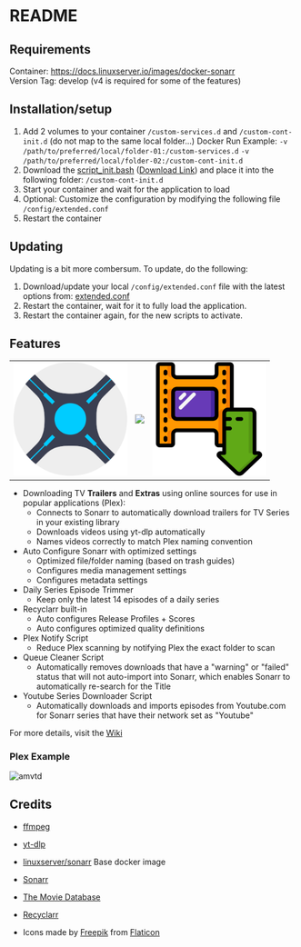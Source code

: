 # README

## Requirements

Container: <https://docs.linuxserver.io/images/docker-sonarr>  
Version Tag: develop (v4 is required for some of the features)

## Installation/setup

1. Add 2 volumes to your container
  `/custom-services.d` and `/custom-cont-init.d` (do not map to the same local folder...)
  Docker Run Example:
  `-v /path/to/preferred/local/folder-01:/custom-services.d`
  `-v /path/to/preferred/local/folder-02:/custom-cont-init.d`
1. Download the [script_init.bash](https://github.com/RandomNinjaAtk/arr-scripts/blob/main/sonarr/scripts_init.bash) ([Download Link](https://raw.githubusercontent.com/RandomNinjaAtk/arr-scripts/main/sonarr/scripts_init.bash)) and place it into the following folder: `/custom-cont-init.d`
1. Start your container and wait for the application to load
1. Optional: Customize the configuration by modifying the following file `/config/extended.conf`
1. Restart the container

## Updating

Updating is a bit more combersum. To update, do the following:

1. Download/update your local `/config/extended.conf` file with the latest options from: [extended.conf](https://github.com/RandomNinjaAtk/arr-scripts/blob/main/sonarr/extended.conf)
2. Restart the container, wait for it to fully load the application.
3. Restart the container again, for the new scripts to activate.

## Features

<table>
  <tr>
    <td><img src="https://raw.githubusercontent.com/RandomNinjaAtk/unraid-templates/master/randomninjaatk/img/sonarr.png" width="200"></td>
    <td><img src="https://github.com/RandomNinjaAtk/docker-lidarr-extended/raw/main/.github/plus.png" width="100"></td>
    <td><img src="https://raw.githubusercontent.com/RandomNinjaAtk/unraid-templates/master/randomninjaatk/img/amtd.png" width="200"></td>
  </tr>
 </table>

* Downloading TV **Trailers** and **Extras** using online sources for use in popular applications (Plex):
  * Connects to Sonarr to automatically download trailers for TV Series in your existing library
  * Downloads videos using yt-dlp automatically
  * Names videos correctly to match Plex naming convention
* Auto Configure Sonarr with optimized settings
  * Optimized file/folder naming (based on trash guides)
  * Configures media management settings
  * Configures metadata settings
* Daily Series Episode Trimmer
  * Keep only the latest 14 episodes of a daily series
* Recyclarr built-in
  * Auto configures Release Profiles + Scores
  * Auto configures optimized quality definitions
* Plex Notify Script
  * Reduce Plex scanning by notifying Plex the exact folder to scan
* Queue Cleaner Script
  * Automatically removes downloads that have a "warning" or "failed" status that will not auto-import into Sonarr, which enables Sonarr to automatically re-search for the Title
* Youtube Series Downloader Script
  * Automatically downloads and imports episodes from Youtube.com for Sonarr series that have their network set as "Youtube"

For more details, visit the [Wiki](https://github.com/RandomNinjaAtk/arr-scripts/wiki)

### Plex Example

![amvtd](https://raw.githubusercontent.com/RandomNinjaAtk/docker-amtd/master/.github/amvtd-plex-example.jpg)

## Credits

* [ffmpeg](https://ffmpeg.org/)

* [yt-dlp](https://github.com/yt-dlp/yt-dlp)
* [linuxserver/sonarr](https://github.com/linuxserver/docker-sonarr) Base docker image
* [Sonarr](https://sonarr.tv/)
* [The Movie Database](https://www.themoviedb.org/)
* [Recyclarr](https://github.com/recyclarr/recyclarr)
* Icons made by [Freepik](https://www.freepik.com/) from [Flaticon](https://www.flaticon.com)

